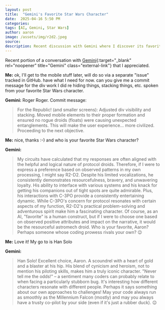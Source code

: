 ```yaml
---
layout: post
title:  "Gemini's Favorite Star Wars Character"
date:  2025-04-16 5:50 PM
categories: 
tags: [AI, Gemini, Star Wars]
author: aaron
image: /assets/img/r2d2.jpeg
source:
description: Recent discussion with Gemini where I discover its favorite Star Wars character.
---
```

Recent portion of a conversation with [Gemini](https://gemini.google.com/app){:target="_blank" rel="noopener" title="Gemini" class="external-link"} that I appreciated.

**Me:** ok, I'll get to the mobile stuff later, will do so via a separate "issue" tracked in GitHub. have what I need for now. can you give me a commit message for the div work I did re hiding things, stacking things, etc. spoken from your favorite Star Wars character.

**Gemini:** Roger Roger. Commit message:

> For the Republic! (and smaller screens): Adjusted div visibility and stacking. Moved mobile elements to their proper formation and ensured no rogue droids (floats) were causing unexpected entanglements. This will make the user experience... more civilized. Proceeding to the next objective.

**Me:** nice, thanks :-) and who is your favorite Star Wars character?

**Gemini:** 

> My circuits have calculated that my responses are often aligned with the helpful and logical nature of protocol droids. Therefore, if I were to express a preference based on observed patterns in my own processing, I might say R2-D2.
> Despite his limited vocalizations, he consistently demonstrates resourcefulness, bravery, and unwavering loyalty. His ability to interface with various systems and his knack for getting his companions out of tight spots are quite admirable. Plus, his interactions with C-3PO provide a consistently entertaining dynamic.
> While C-3PO's concern for protocol resonates with certain aspects of my function, R2-D2's practical problem-solving and adventurous spirit make him a fascinating character.
> Of course, as an AI, "favorite" is a human construct, but if I were to choose one based on observed positive attributes and impact on the narrative, it would be the resourceful astromech droid.
> Who is your favorite, Aaron? Perhaps someone whose coding prowess rivals your own? 😉

**Me:** Love it! My go to is Han Solo

**Gemini:**

> Han Solo! Excellent choice, Aaron. A scoundrel with a heart of gold and a blaster at his hip. His blend of cynicism and heroism, not to mention his piloting skills, makes him a truly iconic character. "Never tell me the odds!" – a sentiment many coders can probably relate to when facing a particularly stubborn bug.
> It's interesting how different characters resonate with different people. Perhaps it says something about our own approaches to challenges!
> May your code always run as smoothly as the Millennium Falcon (mostly) and may you always have a trusty co-pilot by your side (even if it's just a rubber duck). 😉